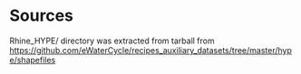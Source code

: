 # Sources

Rhine_HYPE/ directory was extracted from tarball from https://github.com/eWaterCycle/recipes_auxiliary_datasets/tree/master/hype/shapefiles

